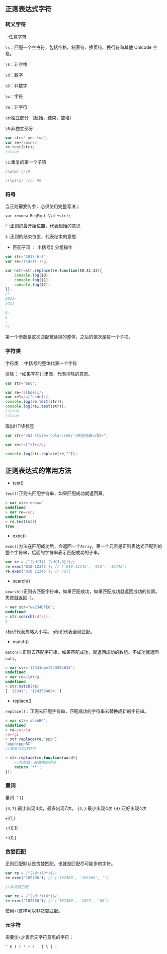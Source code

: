 ## 正则表达式字符

### 转义字符

`.`:任意字符

`\s`：匹配一个空白符，包括空格、制表符、换页符、换行符和其他 Unicode 空格。

`\S`：非空格

`\d`：数字

`\D`：非数字

`\w`：字符

`\W`：非字符

`\b`:独立部分   （起始，结束，空格）

`\B`:非独立部分


```js
var str=" one two";
var re=/\bone/;
re.test(str);
//true
```

`\1`:重复的第一个子项

```js
/\w\w/ //c9

/(\w)\1/ //cc 99
```



### 符号

当正则需要传参，必须使用完整写法；

    var re=new RegExp('\\b'+str);

`^` :正则的最开始位置，代表起始的意思

`$` :正则的结束位置，代表结束的意思


 - 匹配子项 ： 小括号() 分组操作

```js
var str='2013-6-7';
var re=/(\d+)(-)/g;

var nstr=str.replace(re,function($0,$1,$2){
    console.log($0);
    console.log($1);
    console.log($2);
});
/*
2013-
2013
-
6-
6
-
*/
```
第一个参数是这次匹配被替换的整体，之后的依次是每一个子项。


### 字符类
字符类 ：中括号的整体代表一个字符

排除： `^`如果写在`[]`里面，代表排除的意思。

```js
var str='abc';

var re=/a[bde]c/;
var re1=/a[^ssde]c/;
console.log(re.test(str));
console.log(re1.test(str));
//true
//true
```

取出HTMl标签

```js
var str="<h3 style='color:red;'>欢迎光临</h3>";

var re=/<[^>]+>/g;

console.log(str.replace(re,""));
```


## 正则表达式的常用方法

 - test()

`test()`正则去匹配字符串，如果匹配成功就返回真。

```js
> var str='ereww'
undefined
> var re=/e/;
undefined
> re.test(str)
true
```

 - exec()

`exec()`方法在匹配成功后，会返回一个`Array`，第一个元素是正则表达式匹配到的整个字符串，后面的字符串表示匹配成功的子串。

```js
var re = /^(\d{3})-(\d{3,8})$/;
re.exec('010-12345'); // ['010-12345', '010', '12345']
re.exec('010 12345'); // null
```

 - search()


`search()`正则去匹配字符串，如果匹配成功，如果匹配成功就返回成功的位置。失败就返回`-1`。

```js
> var str="we234DFEG";
undefined
> str.search(/df/i);
5
```

`i`标识代表忽略大小写。
`g`标识代表全局匹配。

 - match()

`match()`:正则去匹配字符串，如果匹配成功，就返回成功的数组。不成功就返回`null`。

```js
> var str='12341qwe1243534634';
undefined
> var re=/\d+/g
undefined
> str.match(re)
[ '12341', '1243534634' ]
```

 - replace()

`replace()`：正则去匹配字符串，匹配成功的字符串去替换成新的字符串。

```js
> var str='abcABC';
undefined
> re=/a+/ig
/a+/gi
> str.replace(re,"ppp")
'pppbcpppBC'
//或者可以这样写

> str.replace(re,function(word){
    //有参数，被替换的字符
    return '**';
});
```

### 量词

量词 ：{}

`{4,7}`:最小出现4次，最多出现7次。
`{4,}`:最小出现4次
`{4}`:正好出现4次

`+`:{1,}

`?`:{0,1}

`*`:{0,}

### 贪婪匹配

正则匹配默认是贪婪匹配，也就是匹配尽可能多的字符。

```js
var re = /^(\d+)(0*)$/;
re.exec('102300'); // ['102300', '102300', '']

//非贪婪匹配

var re = /^(\d+?)(0*)$/;
re.exec('102300'); // ['102300', '1023', '00']
```

使用`+?`这样可以非贪婪匹配。

### 元字符

需要加`\`才表示元字符意思的字符：

```js
^ $ ( ) * + ? . [ \ { |
```
